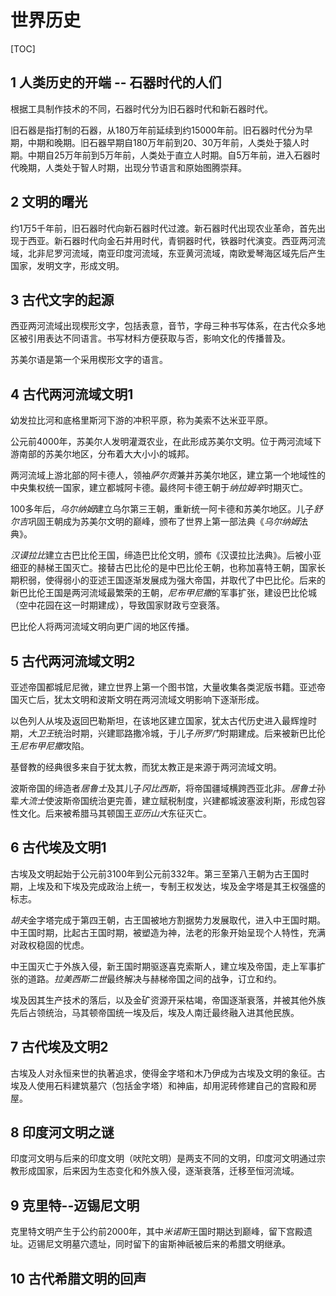 # 世界历史

[TOC]


## 1 人类历史的开端 -- 石器时代的人们

根据工具制作技术的不同，石器时代分为旧石器时代和新石器时代。

旧石器是指打制的石器，从180万年前延续到约15000年前。旧石器时代分为早期，中期和晚期。旧石器早期自180万年前到20、30万年前，人类处于猿人时期。中期自25万年前到5万年前，人类处于直立人时期。自5万年前，进入石器时代晚期，人类处于智人时期，出现分节语言和原始图腾崇拜。

## 2 文明的曙光

约1万5千年前，旧石器时代向新石器时代过渡。新石器时代出现农业革命，首先出现于西亚。新石器时代向金石并用时代，青铜器时代，铁器时代演变。西亚两河流域，北非尼罗河流域，南亚印度河流域，东亚黄河流域，南欧爱琴海区域先后产生国家，发明文字，形成文明。

## 3 古代文字的起源

西亚两河流域出现楔形文字，包括表意，音节，字母三种书写体系，在古代众多地区被引用表达不同语言。书写材料方便获取与否，影响文化的传播普及。

苏美尔语是第一个采用楔形文字的语言。

## 4 古代两河流域文明1

幼发拉比河和底格里斯河下游的冲积平原，称为美索不达米亚平原。

公元前4000年，苏美尔人发明灌溉农业，在此形成苏美尔文明。位于两河流域下游南部的苏美尔地区，分布着大大小小的城邦。

两河流域上游北部的阿卡德人，领袖*萨尔贡*兼并苏美尔地区，建立第一个地域性的中央集权统一国家，建立都城阿卡德。最终阿卡德王朝于*纳拉姆辛*时期灭亡。

100多年后，*乌尔纳姆*建立乌尔第三王朝，重新统一阿卡德和苏美尔地区。儿子*舒尔吉*巩固王朝成为苏美尔文明的巅峰，颁布了世界上第一部法典《*乌尔纳姆*法典》。

*汉谟拉比*建立古巴比伦王国，缔造巴比伦文明，颁布《汉谟拉比法典》。后被小亚细亚的赫梯王国灭亡。接替古巴比伦的是中巴比伦王朝，也称加喜特王朝，国家长期积弱，使得弱小的亚述王国逐渐发展成为强大帝国，并取代了中巴比伦。后来的新巴比伦王国是两河流域最繁荣的王朝，*尼布甲尼撒*的军事扩张，建设巴比伦城（空中花园在这一时期建成），导致国家财政亏空衰落。

巴比伦人将两河流域文明向更广阔的地区传播。

## 5 古代两河流域文明2

亚述帝国都城尼尼微，建立世界上第一个图书馆，大量收集各类泥版书籍。亚述帝国灭亡后，犹太文明和波斯文明在两河流域文明影响下逐渐形成。

以色列人从埃及返回巴勒斯坦，在该地区建立国家，犹太古代历史进入最辉煌时期，*大卫王*统治时期，兴建耶路撒冷城，于儿子*所罗门*时期建成。后来被新巴比伦王*尼布甲尼撒*攻陷。

基督教的经典很多来自于犹太教，而犹太教正是来源于两河流域文明。

波斯帝国的缔造者*居鲁士*及其儿子*冈比西斯*，将帝国疆域横跨西亚北非。*居鲁士*孙辈*大流士*使波斯帝国统治更完善，建立赋税制度，兴建都城波塞波利斯，形成包容性文化。后来被希腊马其顿国王*亚历山大*东征灭亡。

## 6 古代埃及文明1

古埃及文明起始于公元前3100年到公元前332年。第三至第八王朝为古王国时期，上埃及和下埃及完成政治上统一，专制王权发达，埃及金字塔是其王权强盛的标志。

*胡夫*金字塔完成于第四王朝，古王国被地方割据势力发展取代，进入中王国时期。中王国时期，比起古王国时期，被塑造为神，法老的形象开始呈现个人特性，充满对政权稳固的忧虑。

中王国灭亡于外族入侵，新王国时期驱逐喜克索斯人，建立埃及帝国，走上军事扩张的道路。*拉美西斯二世*最终解决与赫梯帝国之间的战争，订立和约。

埃及因其生产技术的落后，以及金矿资源开采枯竭，帝国逐渐衰落，并被其他外族先后占领统治，马其顿帝国统一埃及后，埃及人南迁最终融入进其他民族。

## 7 古代埃及文明2

古埃及人对永恒来世的执著追求，使得金字塔和木乃伊成为古埃及文明的象征。古埃及人使用石料建筑墓穴（包括金字塔）和神庙，却用泥砖修建自己的宫殿和房屋。

## 8 印度河文明之谜

印度河文明与后来的印度文明（吠陀文明）是两支不同的文明，印度河文明通过宗教形成国家，后来因为生态变化和外族入侵，逐渐衰落，迁移至恒河流域。

## 9 克里特--迈锡尼文明

克里特文明产生于公约前2000年，其中*米诺斯*王国时期达到巅峰，留下宫殿遗址。迈锡尼文明墓穴遗址，同时留下的宙斯神祇被后来的希腊文明继承。

## 10 古代希腊文明的回声

